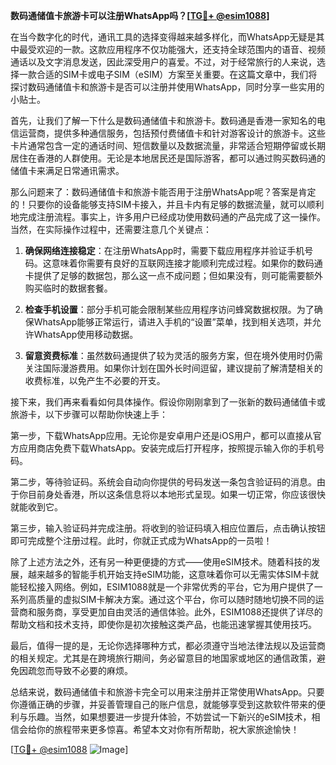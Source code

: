 **数码通储值卡旅游卡可以注册WhatsApp吗？[[TG💪+ @esim1088](https://t.me/s/esim1088)]**

在当今数字化的时代，通讯工具的选择变得越来越多样化，而WhatsApp无疑是其中最受欢迎的一款。这款应用程序不仅功能强大，还支持全球范围内的语音、视频通话以及文字消息发送，因此深受用户的喜爱。不过，对于经常旅行的人来说，选择一款合适的SIM卡或电子SIM（eSIM）方案至关重要。在这篇文章中，我们将探讨数码通储值卡和旅游卡是否可以注册并使用WhatsApp，同时分享一些实用的小贴士。

首先，让我们了解一下什么是数码通储值卡和旅游卡。数码通是香港一家知名的电信运营商，提供多种通信服务，包括预付费储值卡和针对游客设计的旅游卡。这些卡片通常包含一定的通话时间、短信数量以及数据流量，非常适合短期停留或长期居住在香港的人群使用。无论是本地居民还是国际游客，都可以通过购买数码通的储值卡来满足日常通讯需求。

那么问题来了：数码通储值卡和旅游卡能否用于注册WhatsApp呢？答案是肯定的！只要你的设备能够支持SIM卡接入，并且卡内有足够的数据流量，就可以顺利地完成注册流程。事实上，许多用户已经成功使用数码通的产品完成了这一操作。当然，在实际操作过程中，还需要注意几个关键点：

1. **确保网络连接稳定**：在注册WhatsApp时，需要下载应用程序并验证手机号码。这意味着你需要有良好的互联网连接才能顺利完成过程。如果你的数码通卡提供了足够的数据包，那么这一点不成问题；但如果没有，则可能需要额外购买临时的数据套餐。

2. **检查手机设置**：部分手机可能会限制某些应用程序访问蜂窝数据权限。为了确保WhatsApp能够正常运行，请进入手机的“设置”菜单，找到相关选项，并允许WhatsApp使用移动数据。

3. **留意资费标准**：虽然数码通提供了较为灵活的服务方案，但在境外使用时仍需关注国际漫游费用。如果你计划在国外长时间逗留，建议提前了解清楚相关的收费标准，以免产生不必要的开支。

接下来，我们再来看看如何具体操作。假设你刚刚拿到了一张新的数码通储值卡或旅游卡，以下步骤可以帮助你快速上手：

第一步，下载WhatsApp应用。无论你是安卓用户还是iOS用户，都可以直接从官方应用商店免费下载WhatsApp。安装完成后打开程序，按照提示输入你的手机号码。

第二步，等待验证码。系统会自动向你提供的号码发送一条包含验证码的消息。由于你目前身处香港，所以这条信息将以本地形式呈现。如果一切正常，你应该很快就能收到它。

第三步，输入验证码并完成注册。将收到的验证码填入相应位置后，点击确认按钮即可完成整个注册过程。此时，你就正式成为WhatsApp的一员啦！

除了上述方法之外，还有另一种更便捷的方式——使用eSIM技术。随着科技的发展，越来越多的智能手机开始支持eSIM功能，这意味着你可以无需实体SIM卡就能轻松接入网络。例如，ESIM1088就是一个非常优秀的平台，它为用户提供了一系列高质量的虚拟SIM卡解决方案。通过这个平台，你可以随时随地切换不同的运营商和服务商，享受更加自由灵活的通信体验。此外，ESIM1088还提供了详尽的帮助文档和技术支持，即使你是初次接触这类产品，也能迅速掌握其使用技巧。

最后，值得一提的是，无论你选择哪种方式，都必须遵守当地法律法规以及运营商的相关规定。尤其是在跨境旅行期间，务必留意目的地国家或地区的通信政策，避免因疏忽而导致不必要的麻烦。

总结来说，数码通储值卡和旅游卡完全可以用来注册并正常使用WhatsApp。只要你遵循正确的步骤，并妥善管理自己的账户信息，就能够享受到这款软件带来的便利与乐趣。当然，如果想要进一步提升体验，不妨尝试一下新兴的eSIM技术，相信会给你的旅程带来更多惊喜。希望本文对你有所帮助，祝大家旅途愉快！

[[TG💪+ @esim1088](https://t.me/s/esim1088) ![Image](https://i.postimg.cc/4NQfJmqS/Snipaste-2025-05-13-00-14-12.png)]